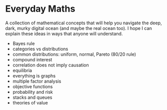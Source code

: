 # Everyday Maths

A collection of mathematical concepts that will help you navigate the deep, dark, murky digital ocean (and maybe the real ocean too). I hope I can explain these ideas in ways that anyone will understand.

- Bayes rule
- categories vs distributions
- common distributions: uniform, normal, Pareto (80/20 rule)
- compound interest
- correlation does not imply causation
- equilibria
- everything is graphs
- multiple factor analysis
- objective functions
- probability and risk
- stacks and queues
- theories of value
